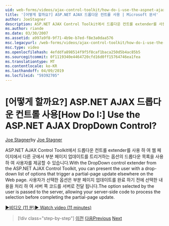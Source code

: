 ```yaml
---
uid: web-forms/videos/ajax-control-toolkit/how-do-i-use-the-aspnet-ajax-dropdown-control
title: '[어떻게 할까요?] ASP.NET AJAX 드롭다운 컨트롤 사용 | Microsoft 문서'
author: JoeStagner
description: ASP.NET AJAX Control Toolkit에서 드롭다운 컨트롤 extender를 사용 하 여 부분-pa를 트리거하는 옵션의 드롭다운 목록을 사용 하 여 사용자를 제공할 수 있습니다...
ms.author: riande
ms.date: 03/30/2007
ms.assetid: a997a9f8-9f71-4b9e-b7ed-f8e3a0daa576
msc.legacyurl: /web-forms/videos/ajax-control-toolkit/how-do-i-use-the-aspnet-ajax-dropdown-control
msc.type: video
ms.openlocfilehash: 4efddfa898514f9f5f8caf1baca250d5b4ac85b5
ms.sourcegitcommit: 0f1119340e4464720cfd16d0ff15764746ea1fea
ms.translationtype: MT
ms.contentlocale: ko-KR
ms.lasthandoff: 04/09/2019
ms.locfileid: "59392705"
---
```

# <a name="how-do-i-use-the-aspnet-ajax-dropdown-control"></a><span data-ttu-id="aa100-104">[어떻게 할까요?] ASP.NET AJAX 드롭다운 컨트롤 사용</span><span class="sxs-lookup"><span data-stu-id="aa100-104">[How Do I:] Use the ASP.NET AJAX DropDown Control?</span></span>

<span data-ttu-id="aa100-105">[Joe Stagner](https://github.com/JoeStagner)</span><span class="sxs-lookup"><span data-stu-id="aa100-105">by [Joe Stagner](https://github.com/JoeStagner)</span></span>

<span data-ttu-id="aa100-106">ASP.NET AJAX Control Toolkit에서 드롭다운 컨트롤 extender를 사용 하 여 웹 페이지에서 다른 곳에서 부분 페이지 업데이트를 트리거하는 옵션의 드롭다운 목록을 사용 하 여 사용자를 제공할 수 있습니다.</span><span class="sxs-lookup"><span data-stu-id="aa100-106">With the DropDown control extender from the ASP.NET AJAX Control Toolkit, you can present the user with a drop-down list of options that trigger a partial-page update elsewhere on the Web page.</span></span> <span data-ttu-id="aa100-107">사용자가 선택한 옵션은 부분 페이지 업데이트를 완료 하기 전에 선택한 내용을 처리 하 여 서버 쪽 코드를 서버로 전달 됩니다.</span><span class="sxs-lookup"><span data-stu-id="aa100-107">The option selected by the user is passed to the server, allowing your server-side code to process the selection before completing the partial-page update.</span></span>

[<span data-ttu-id="aa100-108">&#9654;비디오 (11 분)</span><span class="sxs-lookup"><span data-stu-id="aa100-108">&#9654; Watch video (11 minutes)</span></span>](https://channel9.msdn.com/Blogs/ASP-NET-Site-Videos/how-do-i-use-the-aspnet-ajax-dropdown-control)

> [!div class="step-by-step"]
> <span data-ttu-id="aa100-109">[이전](how-do-i-configure-the-aspnet-ajax-calendar-control.md)
> [다음](how-do-i-use-the-aspnet-ajax-maskededit-controls.md)</span><span class="sxs-lookup"><span data-stu-id="aa100-109">[Previous](how-do-i-configure-the-aspnet-ajax-calendar-control.md)
[Next](how-do-i-use-the-aspnet-ajax-maskededit-controls.md)</span></span>
